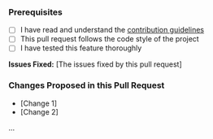 ### Prerequisites
* [ ] I have read and understand the [contribution guidelines](CONTRIBUTING.md)
* [ ] This pull request follows the code style of the project
* [ ] I have tested this feature thoroughly

**Issues Fixed:** [The issues fixed by this pull request]

### Changes Proposed in this Pull Request
* [Change 1]
* [Change 2]

...